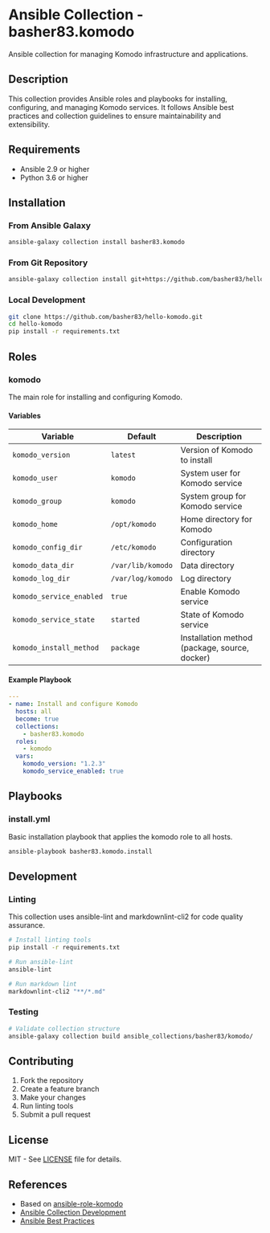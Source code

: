 # Ansible Collection - basher83.komodo

Ansible collection for managing Komodo infrastructure and applications.

## Description

This collection provides Ansible roles and playbooks for installing, configuring, and managing Komodo services. It follows Ansible best practices and collection guidelines to ensure maintainability and extensibility.

## Requirements

- Ansible 2.9 or higher
- Python 3.6 or higher

## Installation

### From Ansible Galaxy

```bash
ansible-galaxy collection install basher83.komodo
```

### From Git Repository

```bash
ansible-galaxy collection install git+https://github.com/basher83/hello-komodo.git
```

### Local Development

```bash
git clone https://github.com/basher83/hello-komodo.git
cd hello-komodo
pip install -r requirements.txt
```

## Roles

### komodo

The main role for installing and configuring Komodo.

#### Variables

| Variable | Default | Description |
|----------|---------|-------------|
| `komodo_version` | `latest` | Version of Komodo to install |
| `komodo_user` | `komodo` | System user for Komodo service |
| `komodo_group` | `komodo` | System group for Komodo service |
| `komodo_home` | `/opt/komodo` | Home directory for Komodo |
| `komodo_config_dir` | `/etc/komodo` | Configuration directory |
| `komodo_data_dir` | `/var/lib/komodo` | Data directory |
| `komodo_log_dir` | `/var/log/komodo` | Log directory |
| `komodo_service_enabled` | `true` | Enable Komodo service |
| `komodo_service_state` | `started` | State of Komodo service |
| `komodo_install_method` | `package` | Installation method (package, source, docker) |

#### Example Playbook

```yaml
---
- name: Install and configure Komodo
  hosts: all
  become: true
  collections:
    - basher83.komodo
  roles:
    - komodo
  vars:
    komodo_version: "1.2.3"
    komodo_service_enabled: true
```

## Playbooks

### install.yml

Basic installation playbook that applies the komodo role to all hosts.

```bash
ansible-playbook basher83.komodo.install
```

## Development

### Linting

This collection uses ansible-lint and markdownlint-cli2 for code quality assurance.

```bash
# Install linting tools
pip install -r requirements.txt

# Run ansible-lint
ansible-lint

# Run markdown lint
markdownlint-cli2 "**/*.md"
```

### Testing

```bash
# Validate collection structure
ansible-galaxy collection build ansible_collections/basher83/komodo/
```

## Contributing

1. Fork the repository
2. Create a feature branch
3. Make your changes
4. Run linting tools
5. Submit a pull request

## License

MIT - See [LICENSE](LICENSE) file for details.

## References

- Based on [ansible-role-komodo](https://github.com/bpbradley/ansible-role-komodo)
- [Ansible Collection Development](https://docs.ansible.com/ansible/latest/dev_guide/developing_collections.html)
- [Ansible Best Practices](https://docs.ansible.com/ansible/latest/user_guide/playbooks_best_practices.html)
